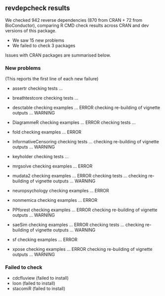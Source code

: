 ## revdepcheck results

We checked 942 reverse dependencies (870 from CRAN + 72 from BioConductor), comparing R CMD check results across CRAN and dev versions of this package.

 * We saw 15 new problems
 * We failed to check 3 packages

Issues with CRAN packages are summarised below.

### New problems
(This reports the first line of each new failure)

* assertr
  checking tests ...

* breathtestcore
  checking tests ...

* desctable
  checking examples ... ERROR
  checking re-building of vignette outputs ... WARNING

* DiagrammeR
  checking examples ... ERROR
  checking tests ...

* fold
  checking examples ... ERROR

* InformativeCensoring
  checking tests ...
  checking re-building of vignette outputs ... WARNING

* keyholder
  checking tests ...

* mrgsolve
  checking examples ... ERROR

* mudata2
  checking examples ... ERROR
  checking tests ...
  checking re-building of vignette outputs ... WARNING

* neuropsychology
  checking examples ... ERROR

* nonmemica
  checking examples ... ERROR

* PPforest
  checking examples ... ERROR
  checking re-building of vignette outputs ... WARNING

* saeSim
  checking examples ... ERROR
  checking tests ...
  checking re-building of vignette outputs ... WARNING

* sf
  checking examples ... ERROR

* xpose
  checking examples ... ERROR
  checking re-building of vignette outputs ... WARNING

### Failed to check

* cdcfluview (failed to install)
* loon       (failed to install)
* stacomiR   (failed to install)
